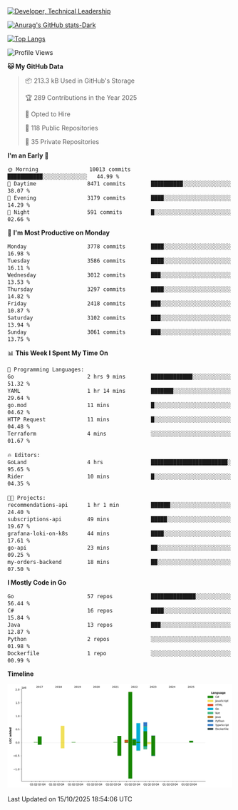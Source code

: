 <div>
  <a href="https://www.linkedin.com/in/arielpineiro/" target="_blank" rel="nofollow noopener noreferrer">
    <img src="https://img.shields.io/badge/-LinkedIn-%230077B5?style=for-the-badge&logo=linkedin&logoColor=white" alt="Developer, Technical Leadership" title="Ariel Piñeiro">
  </a>
</div>

[![Anurag's GitHub stats-Dark](https://github-readme-stats.vercel.app/api?username=arielsrv&show_icons=true&theme=dark#gh-dark-mode-only)](https://github.com/anuraghazra/github-readme-stats#gh-dark-mode-only)

[![Top Langs](https://github-readme-stats.vercel.app/api/top-langs/?username=arielsrv&layout=compact&langs_count=10&theme=dark#gh-dark-mode-only)](https://github.com/anuraghazra/github-readme-stats&theme=dark#gh-dark-mode-only)

<!--START_SECTION:waka-->
![Profile Views](http://img.shields.io/badge/Profile%20Views-2-blue)

**🐱 My GitHub Data** 

> 📦 213.3 kB Used in GitHub's Storage 
 > 
> 🏆 289 Contributions in the Year 2025
 > 
> 💼 Opted to Hire
 > 
> 📜 118 Public Repositories 
 > 
> 🔑 35 Private Repositories 
 > 
**I'm an Early 🐤** 

```text
🌞 Morning                10013 commits       ███████████░░░░░░░░░░░░░░   44.99 % 
🌆 Daytime                8471 commits        ██████████░░░░░░░░░░░░░░░   38.07 % 
🌃 Evening                3179 commits        ████░░░░░░░░░░░░░░░░░░░░░   14.29 % 
🌙 Night                  591 commits         █░░░░░░░░░░░░░░░░░░░░░░░░   02.66 % 
```
📅 **I'm Most Productive on Monday** 

```text
Monday                   3778 commits        ████░░░░░░░░░░░░░░░░░░░░░   16.98 % 
Tuesday                  3586 commits        ████░░░░░░░░░░░░░░░░░░░░░   16.11 % 
Wednesday                3012 commits        ███░░░░░░░░░░░░░░░░░░░░░░   13.53 % 
Thursday                 3297 commits        ████░░░░░░░░░░░░░░░░░░░░░   14.82 % 
Friday                   2418 commits        ███░░░░░░░░░░░░░░░░░░░░░░   10.87 % 
Saturday                 3102 commits        ███░░░░░░░░░░░░░░░░░░░░░░   13.94 % 
Sunday                   3061 commits        ███░░░░░░░░░░░░░░░░░░░░░░   13.75 % 
```


📊 **This Week I Spent My Time On** 

```text
💬 Programming Languages: 
Go                       2 hrs 9 mins        █████████████░░░░░░░░░░░░   51.32 % 
YAML                     1 hr 14 mins        ███████░░░░░░░░░░░░░░░░░░   29.64 % 
go.mod                   11 mins             █░░░░░░░░░░░░░░░░░░░░░░░░   04.62 % 
HTTP Request             11 mins             █░░░░░░░░░░░░░░░░░░░░░░░░   04.48 % 
Terraform                4 mins              ░░░░░░░░░░░░░░░░░░░░░░░░░   01.67 % 

🔥 Editors: 
GoLand                   4 hrs               ████████████████████████░   95.65 % 
Rider                    10 mins             █░░░░░░░░░░░░░░░░░░░░░░░░   04.35 % 

🐱‍💻 Projects: 
recommendations-api      1 hr 1 min          ██████░░░░░░░░░░░░░░░░░░░   24.40 % 
subscriptions-api        49 mins             █████░░░░░░░░░░░░░░░░░░░░   19.67 % 
grafana-loki-on-k8s      44 mins             ████░░░░░░░░░░░░░░░░░░░░░   17.61 % 
go-api                   23 mins             ██░░░░░░░░░░░░░░░░░░░░░░░   09.25 % 
my-orders-backend        18 mins             ██░░░░░░░░░░░░░░░░░░░░░░░   07.50 % 
```

**I Mostly Code in Go** 

```text
Go                       57 repos            ██████████████░░░░░░░░░░░   56.44 % 
C#                       16 repos            ████░░░░░░░░░░░░░░░░░░░░░   15.84 % 
Java                     13 repos            ███░░░░░░░░░░░░░░░░░░░░░░   12.87 % 
Python                   2 repos             ░░░░░░░░░░░░░░░░░░░░░░░░░   01.98 % 
Dockerfile               1 repo              ░░░░░░░░░░░░░░░░░░░░░░░░░   00.99 % 
```



**Timeline**

![Lines of Code chart](https://raw.githubusercontent.com/arielsrv/arielsrv/main/assets/bar_graph.png)


 Last Updated on 15/10/2025 18:54:06 UTC
<!--END_SECTION:waka-->
